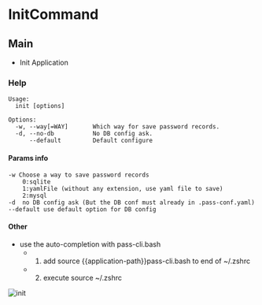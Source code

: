 # InitCommand

## Main

- Init Application

### Help

```
Usage:
  init [options]

Options:
  -w, --way[=WAY]       Which way for save password records.
  -d, --no-db           No DB config ask.
      --default         Default configure
```
#### Params info

```
-w Choose a way to save password records
	0:sqlite 
	1:yamlFile (without any extension, use yaml file to save)
	2:mysql
-d  no DB config ask (But the DB conf must already in .pass-conf.yaml)
--default use default option for DB config
```

#### Other
+ use the auto-completion with pass-cli.bash
  + 1. add source {{application-path}}pass-cli.bash to end of ~/.zshrc
  + 2. execute source ~/.zshrc

![init](http://assest.dowte.com/imgs/pass-cli/init.jpg)





